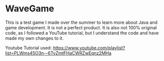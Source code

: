 # WaveGame
This is a test game I made over the summer to learn more about Java and game development. It is not a perfect product. It is also not 100% original code, as I followed a YouTube tutorial, but I understand the code and have made my own changes to it.

Youtube Tutorial used: https://www.youtube.com/playlist?list=PLWms45O3n--6TvZmtFHaCWRZwEqnz2MHa
